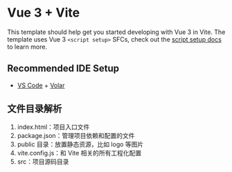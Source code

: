 # Vue 3 + Vite

This template should help get you started developing with Vue 3 in Vite. The template uses Vue 3 `<script setup>` SFCs, check out the [script setup docs](https://v3.vuejs.org/api/sfc-script-setup.html#sfc-script-setup) to learn more.

## Recommended IDE Setup

- [VS Code](https://code.visualstudio.com/) + [Volar](https://marketplace.visualstudio.com/items?itemName=Vue.volar)

## 文件目录解析

1. index.html：项目入口文件
2. package.json：管理项目依赖和配置的文件
3. public 目录：放置静态资源，比如 logo 等图片
4. vite.config.js：和 Vite 相关的所有工程化配置
5. src：项目源码目录
